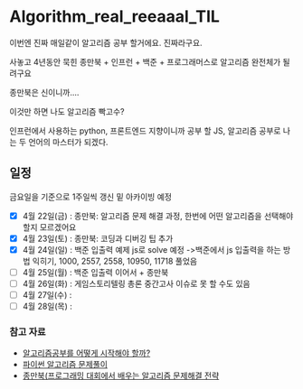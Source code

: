 # Algorithm_real_reeaaal_TIL

이번엔 진짜 매일같이 알고리즘 공부 할거에요.
진짜라구요.

사놓고 4년동안 묵힌 종만북 + 인프런 + 백준 + 프로그래머스로 알고리즘 완전체가 될려구요

종만북은 신이니까....

이것만 하면 나도 알고리즘 빡고수?

인프런에서 사용하는 python, 프론트엔드 지향이니까 공부 할 JS, 알고리즘 공부로 나는 두 언어의 마스터가 되겠다.

## 일정
금요일을 기준으로 1주일씩 갱신 밑 아카이빙 예정

- [x] 4월 22일(금) : 종만북: 알고리즘 문제 해결 과정, 한번에 어떤 알고리즘을 선택해야 할지 모르겠어요
- [x] 4월 23일(토) : 종만북: 코딩과 디버깅 팁 추가
- [x] 4월 24일(일) : 백준 입출력 예제 js로 solve 예정 ->백준에서 js 입출력을 하는 방법 익히기, 1000, 2557, 2558, 10950, 11718 풀었음
- [ ] 4월 25일(월) : 백준 입출력 이어서 + 종만북
- [ ] 4월 26일(화) : 게임스토리텔링 총론 중간고사 이슈로 못 할 수도 있음
- [ ] 4월 27일(수) :
- [ ] 4월 28일(목) :
### 참고 자료
- [알고리즘공부를 어떻게 시작해야 할까?](https://steady-coding.tistory.com/260)
- [파이썬 알고리즘 문제풀이](https://inf.run/x7y1)
- [종만북(프로그래밍 대회에서 배우는 알고리즘 문제해결 전략](https://book.algospot.com/)
